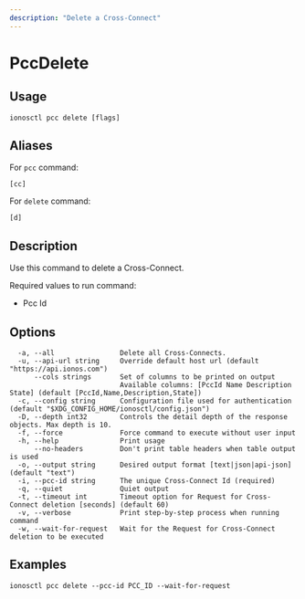 ```yaml
---
description: "Delete a Cross-Connect"
---
```


# PccDelete

## Usage

```text
ionosctl pcc delete [flags]
```

## Aliases

For `pcc` command:

```text
[cc]
```

For `delete` command:

```text
[d]
```

## Description

Use this command to delete a Cross-Connect.

Required values to run command:

* Pcc Id

## Options

```text
  -a, --all                Delete all Cross-Connects.
  -u, --api-url string     Override default host url (default "https://api.ionos.com")
      --cols strings       Set of columns to be printed on output 
                           Available columns: [PccId Name Description State] (default [PccId,Name,Description,State])
  -c, --config string      Configuration file used for authentication (default "$XDG_CONFIG_HOME/ionosctl/config.json")
  -D, --depth int32        Controls the detail depth of the response objects. Max depth is 10.
  -f, --force              Force command to execute without user input
  -h, --help               Print usage
      --no-headers         Don't print table headers when table output is used
  -o, --output string      Desired output format [text|json|api-json] (default "text")
  -i, --pcc-id string      The unique Cross-Connect Id (required)
  -q, --quiet              Quiet output
  -t, --timeout int        Timeout option for Request for Cross-Connect deletion [seconds] (default 60)
  -v, --verbose            Print step-by-step process when running command
  -w, --wait-for-request   Wait for the Request for Cross-Connect deletion to be executed
```

## Examples

```text
ionosctl pcc delete --pcc-id PCC_ID --wait-for-request
```

